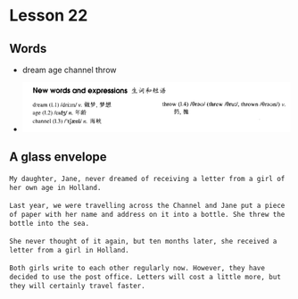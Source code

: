 # Lesson 22

## Words

- dream age channel throw

- ![Words](../../../Images/Part2/03/words-22.png)

## A glass envelope

```
My daughter, Jane, never dreamed of receiving a letter from a girl of her own age in Holland.

Last year, we were travelling across the Channel and Jane put a piece of paper with her name and address on it into a bottle. She threw the bottle into the sea.

She never thought of it again, but ten months later, she received a letter from a girl in Holland.

Both girls write to each other regularly now. However, they have decided to use the post office. Letters will cost a little more, but they will certainly travel faster.
```
